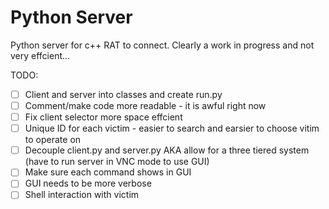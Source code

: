 # Python Server
Python server for c++ RAT to connect. Clearly a work in progress and not very effcient...

TODO:
  - [ ] Client and server into classes and create run.py
  - [ ] Comment/make code more readable - it is awful right now
  - [ ] Fix client selector more space effcient
  - [ ] Unique ID for each victim - easier to search and earsier to choose vitim to operate on
  - [ ] Decouple client.py and server.py AKA allow for a three tiered system (have to run server in VNC mode to use GUI)
  - [ ] Make sure each command shows in GUI
  - [ ] GUI needs to be more verbose
  - [ ] Shell interaction with victim

